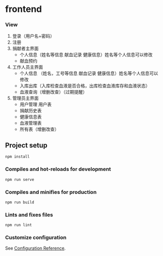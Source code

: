 # frontend

### View
1. 登录（用户名+密码）
2. 注册
3. 捐献者主界面
    - 个人信息（姓名等信息 献血记录 健康信息）姓名等个人信息可以修改
    - 献血预约
4. 工作人员主界面
    - 个人信息 （姓名，工号等信息 献血记录 健康信息）姓名等个人信息可以修改
    - 入库出库（入库检查血液是否合格，出库检查血液库存和血液状态）
    - 血液查询（增删改查）（过期提醒）
5. 管理员主界面
    - 用户管理 用户表
    - 捐献历史表
    - 健康信息表
    - 血液管理表
    - 所有表（增删改查）

## Project setup
```
npm install
```

### Compiles and hot-reloads for development
```
npm run serve
```

### Compiles and minifies for production
```
npm run build
```

### Lints and fixes files
```
npm run lint
```

### Customize configuration
See [Configuration Reference](https://cli.vuejs.org/config/).
